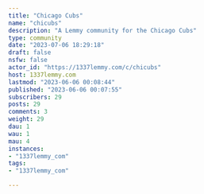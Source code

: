 ```yaml
---
title: "Chicago Cubs" 
name: "chicubs"
description: "A Lemmy community for the Chicago Cubs"
type: community
date: "2023-07-06 18:29:18"
draft: false
nsfw: false
actor_id: "https://1337lemmy.com/c/chicubs"
host: 1337lemmy.com
lastmod: "2023-06-06 00:08:44"
published: "2023-06-06 00:07:55"
subscribers: 29
posts: 29
comments: 3
weight: 29
dau: 1
wau: 1
mau: 4
instances:
- "1337lemmy_com"
tags: 
- "1337lemmy_com"

---
```

